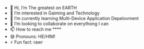- 👋 Hi, I’m The greatest on EARTH
- 👀 I’m interested in Gaiming and Technology
- 🌱 I’m currently learning Multi-Device Application Depelovment
- 💞️ I’m looking to collaborate on everythong I can
- 📫 How to reach me ****
- 😄 Pronouns: HE/HIM!
- ⚡ Fun fact: rawr
